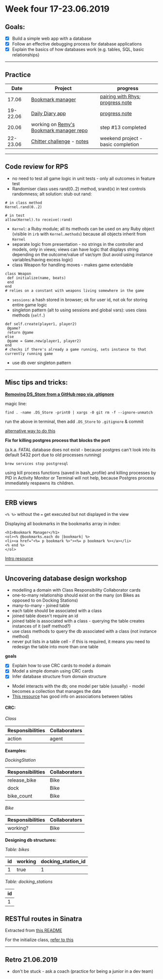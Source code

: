 # Week four 17-23.06.2019

## Goals:

- [x] Build a simple web app with a database
- [x] Follow an effective debugging process for database applications
- [x] Explain the basics of how databases work (e.g. tables, SQL, basic relationships)

---  

## Practice

Date | Project | progress
--- | --- | ---
17.06 | [Bookmark manager](https://github.com/aniasobo/bookmark-challenge) | [pairing with Rhys](https://github.com/aniasobo/portfolio/blob/master/feedback/feedback%20from%20Rhys.md); [progress note](https://github.com/aniasobo/portfolio/blob/master/challenges/bookmark-manager.md)
19-22.06 | [Daily Diary app](https://github.com/aniasobo/daily-diary-app) | [progress note](https://github.com/aniasobo/portfolio/blob/master/challenges/daily-diary.md) 
20.06 | working on [Remy's Bookmark manager repo](https://github.com/IndecentDolphin/bookmark_manager/) | step #13 completed
22-23.06 | [Chitter challenge](https://github.com/aniasobo/chitter-challenge) - [notes](https://github.com/aniasobo/portfolio/blob/master/challenges/chitter.md) | weekend project - basic completion

---  

## Code review for RPS  

- no need to test all game logic in unit tests - only all outcomes in feature test
- Randomiser class uses rand(0..2) method, srand(x) in test controls randomness; alt solution: stub out rand:

```
# in class method
Kernel.rand(0..2)

# in test
allow(Kernel).to receive(:rand)
```

- `Kernel`: a Ruby module; all its methods can be used on any Ruby object (visible in `irb` with `Kernel.methods`) because all objects inherit from `Kernel`
- separate logic from presentation - no strings in the controller and models, only in views; views can have logic that displays string depending on the outcome/value of var/sym (but avoid using instance variables/having excess logic)
- class Weapon for handling moves - makes game extendable

```
class Weapon
 def initialize(name, beats)
 end 
end
# relies on a constant with weapons living somewhere in the game
```

- `sessions`: a hash stored in browser; ok for user id, not ok for storing entire game logic
- singleton pattern (alt to using sessions and global vars): uses class methods (`self.`)

```
def self.create(player1, player2)
 @game?
 return @game
else
 @game = Game.new(player1, player2)
end
# checks if there's already a game running, sets instance to that currently running game
```

- use db over singleton pattern

---

## Misc tips and tricks:

**[Removing DS_Store from a GitHub repo via .gitignore](https://stackoverflow.com/questions/107701/how-can-i-remove-ds-store-files-from-a-git-repository)**

magic line:

```
find . -name .DS_Store -print0 | xargs -0 git rm -f --ignore-unmatch
```

run the above in terminal, then add `.DS_Store` to `.gitignore` & commit

[alternative way to do this](http://www.codeblocq.com/2016/01/Untrack-files-already-added-to-git-repository-based-on-gitignore/)


**Fix for killing postgres process that blocks the port**

(a.k.a. FATAL database does not exist - because postgres can't look into its default 5432 port due to old processes running)

```
brew services stop postgresql
```

using kill process functions (saved in bash_profile) and killing processes by PID in Activity Monitor or Terminal will not help, because Postgres process immediately respawns its children.  

---

## ERB views

`<% %>` without the `=` get executed but not displayed in the view

Displaying all bookmarks in the bookmarks array in index:

```
<h1>Bookmark Manager</h1>
<ol><% @bookmarks.each do |bookmark| %>
<li><a href="<%= p bookmark %>"><%= p bookmark %></a></li>
<% end %>
</ol>
```

[Intro resource](https://www.stuartellis.name/articles/erb/)


---

## Uncovering database design workshop

- modelling a domain with Class Responsibility Collaborator cards
- one-to-many relationship should exist on the many (on Bikes as opposed to on Docking Stations)
- many-to-many - joined table
- each table should be associated with a class
- joined table doesn't require an id
- joined table is associated with a class - querying the table creates instances of it (self method?)
- use class methods to query the db associated with a class (not instance method)
- never put lists in a table cell - if this is required, it means you need to redesign the table into more than one table

**goals**

- [x] Explain how to use CRC cards to model a domain
- [x] Model a simple domain using CRC cards
- [x] Infer database structure from domain structure

- Model interacts with the db; one model per table (usually) - model becomes a collection that manages the data
- [This resource](https://guides.rubyonrails.org/association_basics.html#the-types-of-associations) has good info on associations between tables


#### CRC:

_Class_  

| Responsibilities | Collaborators | 
| --- | --- | 
| action | agent |

**Examples:**  

_DockingStation_  

| Responsibilities | Collaborators | 
| --- | --- | 
| release_bike | Bike |
| dock | Bike |
| bike_count | Bike |


_Bike_  

| Responsibilities | Collaborators | 
| --- | --- | 
| working? | Bike |  

**Designing db structures:**

_Table: bikes_  

| id | working | docking_station_id |
| --- | --- | --- |
| 1 | true | 1 |


_Table: docking_stations_  

| id | 
| --- | 
| 1 | 


## RESTful routes in Sinatra

Extracted from [this README](https://learn.co/lessons/sinatra-restful-routes-readme)

For the initialize class, [refer to this](https://itnext.io/removing-argument-order-dependencies-c5e2482ba208)

---

## Retro 21.06.2019

- don't be stuck - ask a coach (practice for being a junior in a dev team)
